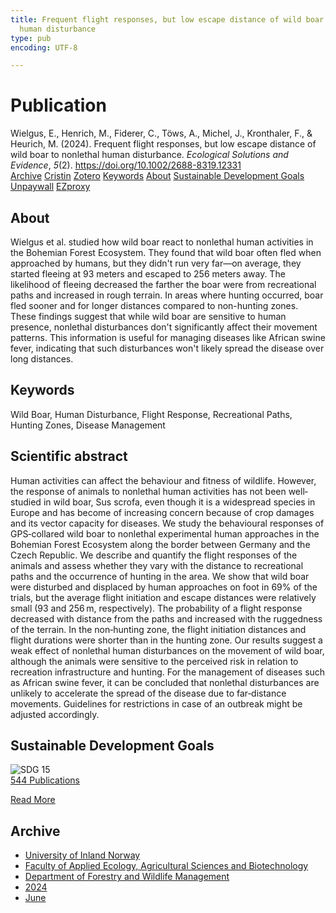 ```yaml
---
title: Frequent flight responses, but low escape distance of wild boar to nonlethal
  human disturbance
type: pub
encoding: UTF-8

---
```

<h1>Publication</h1>
<article id="csl-bib-container-QPQ2X6JV" class="csl-bib-container">
  <div class="csl-bib-body"> <div class="csl-entry">Wielgus, E., Henrich, M., Fiderer, C., Töws, A., Michel, J., Kronthaler, F., &#38; Heurich, M. (2024). Frequent flight responses, but low escape distance of wild boar to nonlethal human disturbance. <i>Ecological Solutions and Evidence</i>, <i>5</i>(2). <a href="https://doi.org/10.1002/2688-8319.12331">https://doi.org/10.1002/2688-8319.12331</a></div> </div>
  <div class="csl-bib-buttons">
    <a href="#taxonomy-article-QPQ2X6JV" alt="archive" class="csl-bib-button">Archive</a>
    <a href="https://app.cristin.no/results/show.jsf?id=2276682" alt="Cristin" class="csl-bib-button">Cristin</a>
    <a href="http://zotero.org/groups/5881554/items/QPQ2X6JV" alt="Zotero" class="csl-bib-button">Zotero</a>
    <a href="#keywords-article-QPQ2X6JV" alt="keywords" class="csl-bib-button">Keywords</a>
    <a href="#about-article-QPQ2X6JV" alt="about_pub" class="csl-bib-button">About</a>
    <a href="#sdg-article-QPQ2X6JV" alt="sdg" class="csl-bib-button">Sustainable Development Goals</a>
    <a href="https://onlinelibrary.wiley.com/doi/pdfdirect/10.1002/2688-8319.12331" alt="Unpaywall" class="csl-bib-button">Unpaywall</a>
    <a href="https://onlinelibrary.wiley.com/doi/pdfdirect/10.1002/2688-8319.12331" alt="EZproxy" class="csl-bib-button">EZproxy</a>
  </div>
  <div id="csl-bib-meta-container-QPQ2X6JV"></div>
</article>
<div id="csl-bib-meta-QPQ2X6JV" class="csl-bib-meta">
  <article id="about-article-QPQ2X6JV" class="about_pub-article">
    <h1>About</h1>
    Wielgus et al. studied how wild boar react to nonlethal human activities in the Bohemian Forest Ecosystem. They found that wild boar often fled when approached by humans, but they didn't run very far—on average, they started fleeing at 93 meters and escaped to 256 meters away. The likelihood of fleeing decreased the farther the boar were from recreational paths and increased in rough terrain. In areas where hunting occurred, boar fled sooner and for longer distances compared to non-hunting zones. These findings suggest that while wild boar are sensitive to human presence, nonlethal disturbances don't significantly affect their movement patterns. This information is useful for managing diseases like African swine fever, indicating that such disturbances won't likely spread the disease over long distances.
  </article>
  <article id="keywords-article-QPQ2X6JV" class="keywords-article">
    <h1>Keywords</h1>
    Wild Boar, Human Disturbance, Flight Response, Recreational Paths, Hunting Zones, Disease Management
  </article>
  <article id="abstract-article-QPQ2X6JV" class="abstract-article">
    <h1>Scientific abstract</h1>
    Human activities can affect the behaviour and fitness of wildlife. However, the response of animals to nonlethal human activities has not been well‐studied in wild boar, Sus scrofa, even though it is a widespread species in Europe and has become of increasing concern because of crop damages and its vector capacity for diseases. We study the behavioural responses of GPS‐collared wild boar to nonlethal experimental human approaches in the Bohemian Forest Ecosystem along the border between Germany and the Czech Republic. We describe and quantify the flight responses of the animals and assess whether they vary with the distance to recreational paths and the occurrence of hunting in the area. We show that wild boar were disturbed and displaced by human approaches on foot in 69% of the trials, but the average flight initiation and escape distances were relatively small (93 and 256 m, respectively). The probability of a flight response decreased with distance from the paths and increased with the ruggedness of the terrain. In the non‐hunting zone, the flight initiation distances and flight durations were shorter than in the hunting zone. Our results suggest a weak effect of nonlethal human disturbances on the movement of wild boar, although the animals were sensitive to the perceived risk in relation to recreation infrastructure and hunting. For the management of diseases such as African swine fever, it can be concluded that nonlethal disturbances are unlikely to accelerate the spread of the disease due to far‐distance movements. Guidelines for restrictions in case of an outbreak might be adjusted accordingly.
  </article>
  <article id="sdg-article-QPQ2X6JV" class="sdg-article">
    <h1>Sustainable Development Goals</h1>
    <div class="sdg-container"><div id="sdg15" class="sdg">
        <img src="{{< params subfolder >}}images/sdg/sdg15_en.png" class="image" alt="SDG 15">
        <div class="sdg-overlay">
          <a href="{{< params subfolder >}}en/archive/?sdg=15#archive" class="sdg-publication-count"><span>544</span> Publications</a>
          <p><a href="https://sdgs.un.org/goals/goal15" class="sdg-read-more">Read More</a></p>
        </div>
      </div></div>
  </article>
  <article id="taxonomy-article-QPQ2X6JV" class="taxonomy-article">
    <h1>Archive</h1>
    <ul>
      <li><a href="{{< params subfolder >}}en/archive/?key=3DCRN523">University of Inland Norway</a></li>
      <li><a href="{{< params subfolder >}}en/archive/?key=T77LXH6D">Faculty of Applied Ecology, Agricultural Sciences and Biotechnology</a></li>
      <li><a href="{{< params subfolder >}}en/archive/?key=7TRARPE3">Department of Forestry and Wildlife Management</a></li>
      <li><a href="{{< params subfolder >}}en/archive/?key=A4XX8HDP">2024</a></li>
      <li><a href="{{< params subfolder >}}en/archive/?key=7J8SDQWC">June</a></li>
    </ul>
  </article>
</div>
